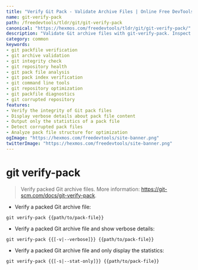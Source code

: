 ```yaml
---
title: "Verify Git Pack - Validate Archive Files | Online Free DevTools by Hexmos"
name: git-verify-pack
path: /freedevtools/tldr/git/git-verify-pack
canonical: "https://hexmos.com/freedevtools/tldr/git/git-verify-pack/"
description: "Validate Git archive files with git-verify-pack. Inspect packfile integrity and statistics for repository optimization. Free online tool, no registration required."
category: common
keywords:
- git packfile verification
- git archive validation
- git integrity check
- git repository health
- git pack file analysis
- git pack index verification
- git command line tools
- git repository optimization
- git packfile diagnostics
- git corrupted repository
features:
- Verify the integrity of Git pack files
- Display verbose details about pack file content
- Output only the statistics of a pack file
- Detect corrupted pack files
- Analyze pack file structure for optimization
ogImage: "https://hexmos.com/freedevtools/site-banner.png"
twitterImage: "https://hexmos.com/freedevtools/site-banner.png"
---
```


# git verify-pack

> Verify packed Git archive files.
> More information: <https://git-scm.com/docs/git-verify-pack>.

- Verify a packed Git archive file:

`git verify-pack {{path/to/pack-file}}`

- Verify a packed Git archive file and show verbose details:

`git verify-pack {{[-v|--verbose]}} {{path/to/pack-file}}`

- Verify a packed Git archive file and only display the statistics:

`git verify-pack {{[-s|--stat-only]}} {{path/to/pack-file}}`
